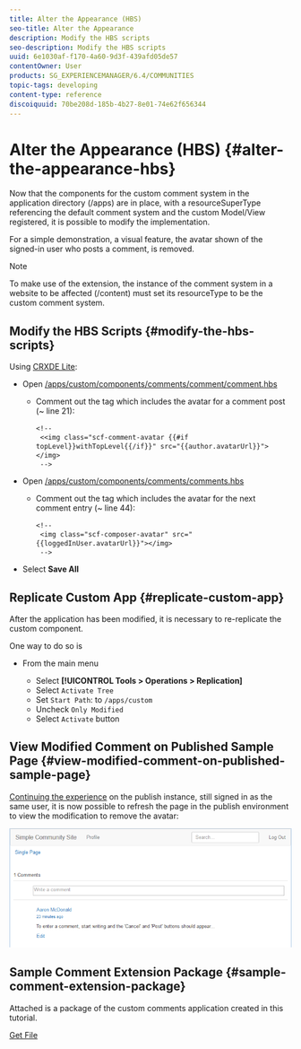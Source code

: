 ```yaml
---
title: Alter the Appearance (HBS)
seo-title: Alter the Appearance
description: Modify the HBS scripts
seo-description: Modify the HBS scripts
uuid: 6e1030af-f170-4a60-9d3f-439afd05de57
contentOwner: User
products: SG_EXPERIENCEMANAGER/6.4/COMMUNITIES
topic-tags: developing
content-type: reference
discoiquuid: 70be208d-185b-4b27-8e01-74e62f656344
---
```


# Alter the Appearance (HBS) {#alter-the-appearance-hbs}

Now that the components for the custom comment system in the application directory (/apps) are in place, with a resourceSuperType referencing the default comment system and the custom Model/View registered, it is possible to modify the implementation.

For a simple demonstration, a visual feature, the avatar shown of the signed-in user who posts a comment, is removed.

>[!NOTE]
>
>To make use of the extension, the instance of the comment system in a website to be affected (/content) must set its resourceType to be the custom comment system.

## Modify the HBS Scripts {#modify-the-hbs-scripts}

Using [CRXDE Lite](../../help/sites-developing/developing-with-crxde-lite.md):

* Open [/apps/custom/components/comments/comment/comment.hbs](http://localhost:4502/crx/de/index.jsp#/apps/custom/components/comments/comment/comment.hbs)

    * Comment out the tag which includes the avatar for a comment post (~ line 21):

      ``` 
      <!--
       <<img class="scf-comment-avatar {{#if topLevel}}withTopLevel{{/if}}" src="{{author.avatarUrl}}"></img>
       -->
      ```

* Open [/apps/custom/components/comments/comments.hbs](http://localhost:4502/crx/de/index.jsp#/apps/custom/components/comments/comments.hbs)

    * Comment out the tag which includes the avatar for the next comment entry (~ line 44):

      ``` 
      <!--
       <img class="scf-composer-avatar" src="{{loggedInUser.avatarUrl}}"></img>
       -->
      ```

* Select **Save All**

## Replicate Custom App {#replicate-custom-app}

After the application has been modified, it is necessary to re-replicate the custom component.

One way to do so is

* From the main menu

    * Select **[!UICONTROL Tools > Operations > Replication]**
    * Select `Activate Tree`
    * Set `Start Path`: to `/apps/custom`
    * Uncheck `Only Modified`
    * Select `Activate` button

## View Modified Comment on Published Sample Page {#view-modified-comment-on-published-sample-page}

[Continuing the experience](extend-sample-page.md#publish-sample-page) on the publish instance, still signed in as the same user, it is now possible to refresh the page in the publish environment to view the modification to remove the avatar:

![chlimage_1-81](assets/chlimage_1-81.png) 

## Sample Comment Extension Package {#sample-comment-extension-package}

Attached is a package of the custom comments application created in this tutorial.

[Get File](assets/sample-comment-extension-6-1-fp3.zip)